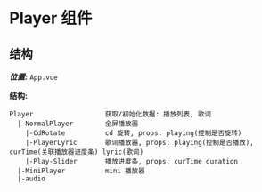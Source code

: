 # Player 组件

## 结构

***位置:*** `App.vue`

**结构:**

```text
Player                  获取/初始化数据: 播放列表, 歌词
  |-NormalPlayer        全屏播放器
    |-CdRotate          cd 旋转, props: playing(控制是否旋转)
    |-PlayerLyric       歌词播放器, props: playing(控制是否播放), curTime(关联播放器进度条) lyric(歌词)
    |-Play-Slider       播放进度条, props: curTime duration
  |-MiniPlayer          mini 播放器
  |-audio
```
